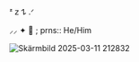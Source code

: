 ᶻ 𝗓 𐰁 .ᐟ

⸝⸝ ✦ 📌 ; prns:: He/Him

![Skärmbild 2025-03-11 212832](https://github.com/user-attachments/assets/63b48d92-2bfb-4f67-9fd7-d07d38443386)

